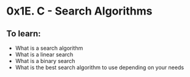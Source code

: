 # 0x1E. C - Search Algorithms

## To learn:
* What is a search algorithm
* What is a linear search
* What is a binary search
* What is the best search algorithm to use depending on your needs